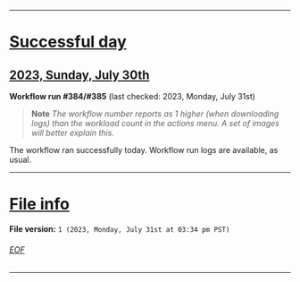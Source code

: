 
***

# [Successful day](#Successful-day)

## [2023, Sunday, July 30th](#2023-Sunday-July-30th)

**Workflow run #384/#385** (last checked: 2023, Monday, July 31st)

> **Note** _The workflow number reports as 1 higher (when downloading logs) than the workload count in the actions menu. A set of images will better explain this._

The workflow ran successfully today. Workflow run logs are available, as usual.

***

# [File info](#File-info)

**File version:** `1 (2023, Monday, July 31st at 03:34 pm PST)`

###### [EOF](#EOF)

***
